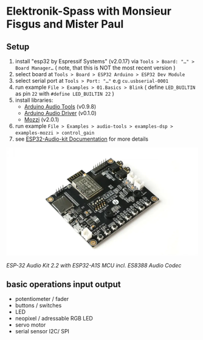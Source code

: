 # Elektronik-Spass with Monsieur Fisgus and Mister Paul

## Setup

1. install "esp32 by Espressif Systems" (v2.0.17) via `Tools > Board: "…" > Board Manager…` ( note, that this is NOT the most recent version )
2. select board at `Tools > Board > ESP32 Arduino > ESP32 Dev Module`
3. select serial port at `Tools > Port: "…"` e.g `cu.usbserial-0001`
4. run example `File > Examples > 01.Basics > Blink` ( define `LED_BUILTIN` as pin `22` with `#define LED_BUILTIN 22` )
5. install libraries:
    - [Arduino Audio Tools](https://github.com/pschatzmann/arduino-audio-tools) (v0.9.8)
    - [Arduino Audio Driver](https://github.com/pschatzmann/arduino-audio-driver) (v0.1.0)
    - [Mozzi](https://github.com/sensorium/Mozzi) (v2.0.1)
6. run example `File > Examples > audio-tools > examples-dsp > examples-mozzi > control_gain`
7. see [ESP32-Audio-kit Documentation](https://docs.ai-thinker.com/en/esp32-audio-kit) for more details

![ESP32-audio-kit](./assets/ESP32-audio-kit.webp)

*ESP-32 Audio Kit 2.2 with ESP32-A1S MCU incl. ES8388 Audio Codec*


## basic operations input output
- potentiometer / fader
- buttons / switches
- LED
- neopixel / adressable RGB LED
- servo motor
- serial sensor I2C/ SPI 
